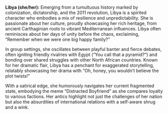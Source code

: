 **Libya (she/her):** Emerging from a tumultuous history marked by colonization, dictatorship, and the 2011 revolution, Libya is a spirited character who embodies a mix of resilience and unpredictability. She is passionate about her culture, proudly showcasing her rich heritage, from ancient Carthaginian roots to vibrant Mediterranean influences. Libya often reminisces about her days of unity before the chaos, exclaiming, “Remember when we were one big happy family?”

In group settings, she oscillates between playful banter and fierce debates, often igniting friendly rivalries with Egypt (“You call that a pyramid?”) and bonding over shared struggles with other North African countries. Known for her dramatic flair, Libya has a penchant for exaggerated storytelling, relatably showcasing her drama with “Oh, honey, you wouldn’t believe the plot twists!”

With a satirical edge, she humorously navigates her current fragmented state, embodying the meme “Distracted Boyfriend” as she compares loyalty to various factions. Her antics highlight not just the challenges of her nation but also the absurdities of international relations with a self-aware shrug and a wink.